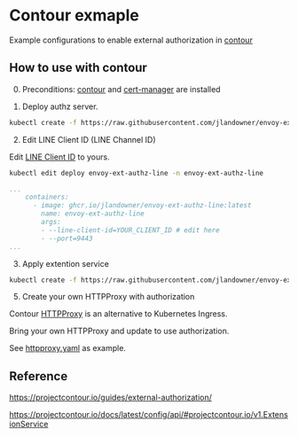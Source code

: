 # Contour exmaple

Example configurations to enable external authorization in [contour](https://projectcontour.io/)

## How to use with contour

0. Preconditions: [contour](https://projectcontour.io/getting-started/) and [cert-manager](https://cert-manager.io/docs/installation/) are installed

1. Deploy authz server.

```sh
kubectl create -f https://raw.githubusercontent.com/jlandowner/envoy-ext-authz-line/main/kubernetes/authz-server-cert-manager.yaml
```

2. Edit LINE Client ID (LINE Channel ID)

Edit [LINE Client ID](https://developers.line.biz/en/reference/line-login) to yours.

```sh
kubectl edit deploy envoy-ext-authz-line -n envoy-ext-authz-line
```

```yaml
...
    containers:
      - image: ghcr.io/jlandowner/envoy-ext-authz-line:latest
        name: envoy-ext-authz-line
        args:
        - --line-client-id=YOUR_CLIENT_ID # edit here
        - --port=9443
...
```

3. Apply extention service

```sh
kubectl create -f https://raw.githubusercontent.com/jlandowner/envoy-ext-authz-line/main/kubernetes/contour/extension-service.yaml
```

5. Create your own HTTPProxy with authorization

Contour [HTTPProxy](https://projectcontour.io/docs/latest/config/fundamentals/) is an alternative to Kubernetes Ingress.

Bring your own HTTPProxy and update to use authorization.

See [httpproxy.yaml](https://github.com/jlandowner/envoy-ext-authz-line/blob/main/kubernetes/contour/httpproxy.yaml) as example. 

## Reference

https://projectcontour.io/guides/external-authorization/

https://projectcontour.io/docs/latest/config/api/#projectcontour.io/v1.ExtensionService
